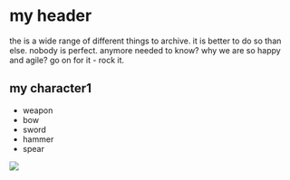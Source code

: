 # my header

the is a wide range of different things to archive. it is better to do so than else. nobody is perfect. anymore needed to know? why we are so happy and agile? go on for it - rock it.

## my character1

* weapon
* bow
* sword
* hammer
* spear

<img src="https://vignette.wikia.nocookie.net/finalfantasy/images/d/d2/BCFFVII-Elfe-Artwork.jpg/revision/latest?cb=20200422202611"/>
